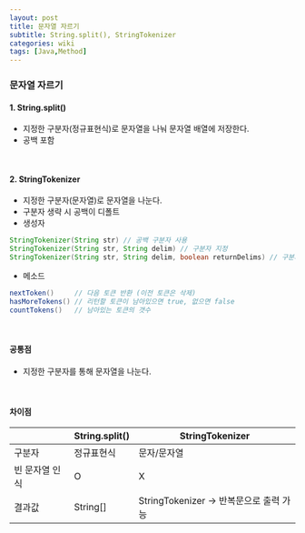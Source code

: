 ```yaml
---
layout: post
title: 문자열 자르기
subtitle: String.split(), StringTokenizer
categories: wiki
tags: [Java,Method]
---
```


### 문자열 자르기


#### 1. String.split()
- 지정한 구분자(정규표현식)로 문자열을 나눠 문자열 배열에 저장한다.
- 공백 포함
<br/>


#### 2. StringTokenizer
- 지정한 구분자(문자열)로 문자열을 나눈다.
- 구분자 생략 시 공백이 디폴트
- 생성자
```java
StringTokenizer(String str) // 공백 구분자 사용
StringTokenizer(String str, String delim) // 구분자 지정
StringTokenizer(String str, String delim, boolean returnDelims) // 구분자도 토큰에 포함
```
- 메소드
```java
nextToken()     // 다음 토큰 반환 (이전 토큰은 삭제)
hasMoreTokens() // 리턴할 토큰이 남아있으면 true, 없으면 false
countTokens()   // 남아있는 토큰의 갯수
```
<br/>

#### 공통점
- 지정한 구분자를 통해 문자열을 나눈다.
<br/>


#### 차이점
|  | String.split() | StringTokenizer |
| --- | --- | --- |
| 구분자 | 정규표현식 | 문자/문자열 |
| 빈 문자열 인식 | O | X |
| 결과값 | String[] | StringTokenizer → 반복문으로 출력 가능 |
<br/>